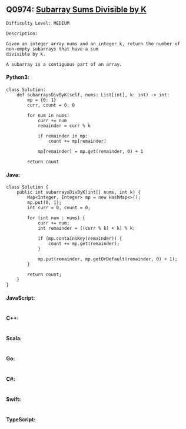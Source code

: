 ## Q0974: [Subarray Sums Divisible by K](https://leetcode.com/problems/subarray-sums-divisible-by-k/)

```
Difficulty Level: MEDIUM
```

```
Description:

Given an integer array nums and an integer k, return the number of non-empty subarrays that have a sum
divisible by k.

A subarray is a contiguous part of an array.
```

#### Python3:

```
class Solution:
    def subarraysDivByK(self, nums: List[int], k: int) -> int:
        mp = {0: 1}
        curr, count = 0, 0

        for num in nums:
            curr += num
            remainder = curr % k
            
            if remainder in mp:
                count += mp[remainder]

            mp[remainder] = mp.get(remainder, 0) + 1
            
        return count
```

#### Java:

```
class Solution {
    public int subarraysDivByK(int[] nums, int k) {
        Map<Integer, Integer> mp = new HashMap<>();
        mp.put(0, 1);
        int curr = 0, count = 0;

        for (int num : nums) {
            curr += num;
            int remainder = ((curr % k) + k) % k;

            if (mp.containsKey(remainder)) {
                count += mp.get(remainder);
            }

            mp.put(remainder, mp.getOrDefault(remainder, 0) + 1);
        }

        return count;
    }
}
```

#### JavaScript:

```

```

#### C++:

```

```

#### Scala:

```

```

#### Go:

```

```

#### C#:

```

```

#### Swift:

```

```

#### TypeScript:

```

```